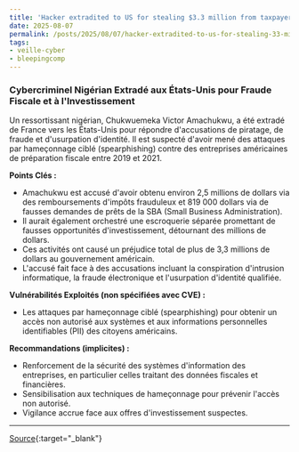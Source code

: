 ```yaml
---
title: 'Hacker extradited to US for stealing $3.3 million from taxpayers'
date: 2025-08-07
permalink: /posts/2025/08/07/hacker-extradited-to-us-for-stealing-33-million-from-taxpayers/
tags:
- veille-cyber
- bleepingcomp
---
```

### Cybercriminel Nigérian Extradé aux États-Unis pour Fraude Fiscale et à l'Investissement

Un ressortissant nigérian, Chukwuemeka Victor Amachukwu, a été extradé de France vers les États-Unis pour répondre d'accusations de piratage, de fraude et d'usurpation d'identité. Il est suspecté d'avoir mené des attaques par hameçonnage ciblé (spearphishing) contre des entreprises américaines de préparation fiscale entre 2019 et 2021.

**Points Clés :**

*   Amachukwu est accusé d'avoir obtenu environ 2,5 millions de dollars via des remboursements d'impôts frauduleux et 819 000 dollars via de fausses demandes de prêts de la SBA (Small Business Administration).
*   Il aurait également orchestré une escroquerie séparée promettant de fausses opportunités d'investissement, détournant des millions de dollars.
*   Ces activités ont causé un préjudice total de plus de 3,3 millions de dollars au gouvernement américain.
*   L'accusé fait face à des accusations incluant la conspiration d'intrusion informatique, la fraude électronique et l'usurpation d'identité qualifiée.

**Vulnérabilités Exploités (non spécifiées avec CVE) :**

*   Les attaques par hameçonnage ciblé (spearphishing) pour obtenir un accès non autorisé aux systèmes et aux informations personnelles identifiables (PII) des citoyens américains.

**Recommandations (implicites) :**

*   Renforcement de la sécurité des systèmes d'information des entreprises, en particulier celles traitant des données fiscales et financières.
*   Sensibilisation aux techniques de hameçonnage pour prévenir l'accès non autorisé.
*   Vigilance accrue face aux offres d'investissement suspectes.

---
[Source](https://www.bleepingcomputer.com/news/security/hacker-extradited-to-us-for-stealing-33-million-from-taxpayers/){:target="_blank"}
